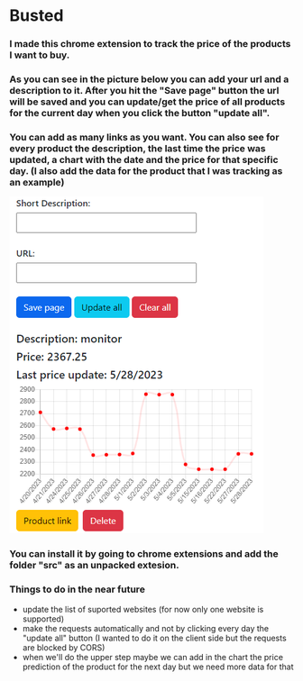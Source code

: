 # Busted

### I made this chrome extension to track the price of the products I want to buy.

### As you can see in the picture below you can add your url and a description to it. After you hit the "Save page" button the url will be saved and you can update/get the price of all products for the current day when you click the button "update all".

### You can add as many links as you want. You can also see for every product the description, the last time the price was updated, a chart with the date and the price for that specific day. (I also add the data for the product that I was tracking as an example)

![Here should be an image](extension.png)

### You can install it by going to chrome extensions and add the folder "src" as an unpacked extesion.

### Things to do in the near future
* update the list of suported websites (for now only one website is supported)
* make the requests automatically and not by clicking every day the "update all" button (I wanted to do it on the client side but the requests are blocked by CORS)
* when we'll do the upper step maybe we can add in the chart the price prediction of the product for the next day but we need more data for that